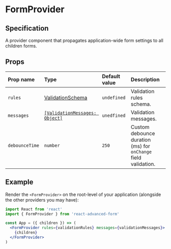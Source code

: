 # FormProvider

## Specification

A provider component that propagates application-wide form settings to all children forms.

## Props

| Prop name | Type | Default value | Description |
| :--- | :--- | :--- | :--- |
| `rules` | [ValidationSchema](../validation/schema/) | `undefined` | Validation rules schema. |
| `messages` | [`[ValidationMessages: Object]`](../validation/messages.md) | `unedfined` | Validation messages. |
| `debounceTime` | `number` | `250` | Custom debounce duration \(ms\) for `onChange` field validation. |

## Example

Render the `<FormProvider>` on the root-level of your application \(alongside the other providers you may have\):

```jsx
import React from 'react'
import { FormProvider } from 'react-advanced-form'

const App = ({ children }) => (
  <FormProvider rules={validationRules} messages={validationMessages}>
    {children}
  </FormProvider>
)
```



